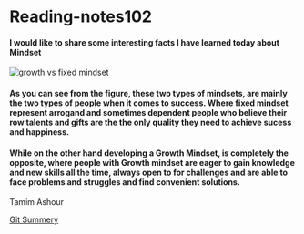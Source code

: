 # Reading-notes102
#### I would like to share some interesting facts I have learned today about Mindset
![growth vs fixed mindset](https://i.pinimg.com/originals/60/fc/0c/60fc0c1033aaa99fd4fbca9bccb723f1.png)
#### As you can see from the figure, these two types of mindsets, are mainly the two types of people when it comes to success. Where fixed mindset represent arrogand and sometimes dependent people who believe their row talents and gifts are the the only quality they need to achieve sucess and happiness.

#### While on the other hand developing a Growth Mindset, is completely the opposite, where people with Growth mindset are eager to gain knowledge and new skills all the time, always open to for challenges and are able to face problems and struggles and find convenient solutions.

Tamim Ashour

[Git Summery](https://github.com/Tamim86/Reading-notes102/blob/main/Git%20Understanding)
